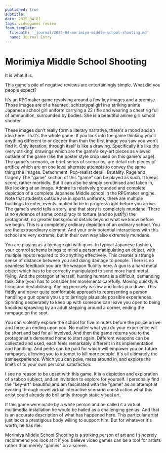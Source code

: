```yaml
---
published: true
subtitle:
date: 2025-04-01
tags: videogames review
foam_template:
  filepath: '_journal/2025-04-morimiya-middle-school-shooting.md'
  name: Journal Entry
---
```


# Morimiya Middle School Shooting

It is what it is.

This game's pile of negative reviews are entertainingly simple. What did you people expect?

It's an RPGmaker game revolving around a few key images and a premise. Those images are of a haunted, schizotypal girl in a striking anime Japanese school girl uniform carrying a 22 rifle and wearing a chest rig full of ammunition, surrounded by bodies. She is a beautiful anime girl school shooter.

These images don't really form a literary narrative, there's a mood and an idea here. That's the whole game. If you look into the game thinking you'll anything different to or deeper than than the first image you saw you won't find it. Only iteration, through itself is like a drawing. Specifically it's like the (very striking) drawings which are the game's key-art pieces as viewed outside of the game (like the poster style crop used on this game's page). The game's scenario, or brief series of scenarios, are detail rich pieces of artifice which are on one level alternate attempts to convey the same thingsthe images. Detachment. Pop-realist detail. Brutality. Rage and tragedy The "game" section of this "game" can be played as such. It keeps score, rather morbidly. But it can also be simply scrutinised and taken in, like looking at an image. Admire its relatively grounded and complete depiction of a complete Japanese Middle school in the RPGmaker engine. Note that students outside are in sports uniforms, there are multiple buildings to enter, events implied to be in progress right before you arrive. The game's world tells a story, and that story is completely mundane. There is no evidence of some conspiracy to torture (and so justify) the protagonist, no greater background details beyond what we know before we begin. This is a completely ordinary depiction of an ordinary school. You are the extraordinary element. And your only potential interactions with this school are very extreme, but in their own way also extremely mundane.

You are playing as a teenage girl with guns. In typical Japanese fashion, your control scheme brings to mind a person manipulating an object, with multiple inputs required to do anything effectively. This creates a strange sense of distance between you and doing damage to people. There is no seamless feedback you are the weapon fluidity here. A gun is a hard metal object which has to be correctly manipulated to send more hard metal flying. And the protagonist herself, hunting humans is a difficult, demanding task. She (you) has to consider her movements carefully. Moving quickly is tiring and destabilising. Aiming precisely is slow and locks you down. This fiddly and never quite comfortable approach to representing a person handling a gun opens you up to jarringly plausible possible experiences. Sprinting desperately to keep up with someone can leave you open to being knocked sprawling by an adult stepping around a corner, ending the rampage on the spot.

You can violently explore the school for five minutes before the police arrive and force an ending upon you. No matter what you do your experience will be short and bad for all involved. And then the game returns you to the protagonist's demented home to start again. Different weapons can be collected and used, each feels remarkably different in its implementation and handling. And perks can be paid for which will empower you on future rampages, allowing you to attempt to kill more people. It's all ultimately the sameexperience. Which you can poke, mess around in, and explore the limits of to your own personal satisfaction.

I see no reason to be upset with this game. It is a depiction and exploration of a taboo subject, and an invitation to explore for yourself. I personally find the "key-art" beautiful,and am fascinated with the "game" as an attempt at evoking through novel virtual interactive scenario construction what this artist could already do brilliantly through static visual art.

If this game were made by a white person and he called it a virtual multimedia installation he would be hailed as a challenging genius. And that is an accurate description of what has happened here. This particular artist just lacks a prestigious body willing to support him. But for whatever it's worth, he has me.

Morimiya Middle School Shooting is a striking person of art and I sincerely recommend you look at it if you believe video games can be a tool for artists rather than merely "games" on a screen. 
